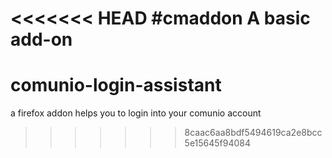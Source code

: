 <<<<<<< HEAD
#cmaddon
A basic add-on
=======
# comunio-login-assistant
a firefox addon helps you to login into your comunio account
>>>>>>> 8caac6aa8bdf5494619ca2e8bcc5e15645f94084
